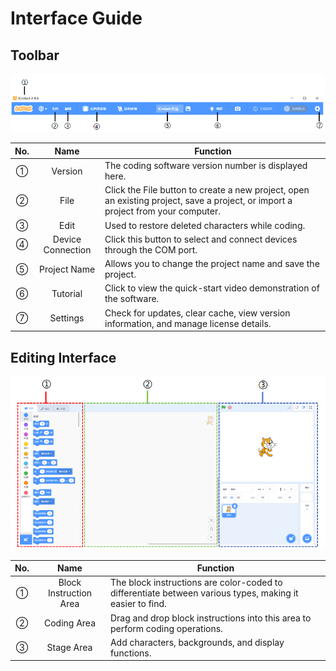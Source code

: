 # Interface Guide
## Toolbar  
![](img/I1.png)

|  No.   | Name   | Function   |
| :---: | :---: | --- |
| ① |  Version   | The coding software version number is displayed here.   |
| ② |  File   | Click the File button to create a new project, open an existing project, save a project, or import a project from your computer.   |
| ③ | Edit   | Used to restore deleted characters while coding.   |
| ④ |  Device Connection   | Click this button to select and connect devices through the COM port.   |
| ⑤ | Project Name   | Allows you to change the project name and save the project.   |
| ⑥ |  Tutorial   | Click to view the quick-start video demonstration of the software.   |
| ⑦ |  Settings   | Check for updates, clear cache, view version information, and manage license details.   |


## Editing Interface  
![](img/I2.png)

| No.   | Name   | Function   |
| :---: | :---: | --- |
| ① | Block Instruction Area   | The block instructions are color-coded to differentiate between various types, making it easier to find.   |
| ② |  Coding Area   | Drag and drop block instructions into this area to perform coding operations.   |
| ③ |  Stage Area   | Add characters, backgrounds, and display functions.   |



